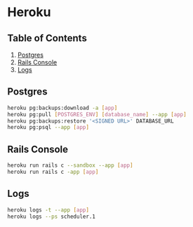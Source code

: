 # Heroku

## Table of Contents
1. [Postgres](#postgres)
1. [Rails Console](#rails-console)
1. [Logs](#logs)

## Postgres
```bash
heroku pg:backups:download -a [app]
heroku pg:pull [POSTGRES_ENV] [database_name] --app [app]
heroku pg:backups:restore '<SIGNED URL>' DATABASE_URL
heroku pg:psql --app [app]
```

## Rails Console
```bash
heroku run rails c --sandbox --app [app]
heroku run rails c -app [app]
```

## Logs
```bash
heroku logs -t --app [app]
heroku logs --ps scheduler.1
```
